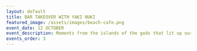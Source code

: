 ```yaml
---
layout: default
title: BAR TAKEOVER WITH YAKI NUKI
featured_image: /assets/images/beach-cafe.png
event_date: 12 OCTOBER
event_description: Moments from the islands of the gods that lit up our soul that we want to share
events_order: 3
---
```

